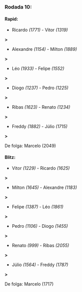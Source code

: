 ### Rodada 10:

#### Rapid:

* Ricardo *(1771)*     -     Vitor *(1319)*

 **>** 
* Alexandre *(1154)*     -     Milton *(1889)*

 **>** 
* Léo *(1933)*     -     Felipe *(1552)*

 **>** 
* Diogo *(1237)*     -     Pedro *(1225)*

 **>** 
* Ribas *(1623)*     -     Renato *(1234)*

 **>** 
* Freddy *(1882)*     -     Júlio *(1715)*

 **>** 

De folga: Marcelo (2049)

#### Blitz:

* Vitor *(1229)*     -     Ricardo *(1625)*

 **>** 
* Milton *(1645)*     -     Alexandre *(1183)*

 **>** 
* Felipe *(1387)*     -     Léo *(1861)*

 **>** 
* Pedro *(1106)*     -     Diogo *(1455)*

 **>** 
* Renato *(999)*     -     Ribas *(2055)*

 **>** 
* Júlio *(1564)*     -     Freddy *(1787)*

 **>** 

De folga: Marcelo (1717)

